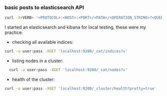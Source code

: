 ### basic posts to elasticsearch API
``` bash
curl -X<VERB> '<PROTOCOL>:<HOST>:<PORT>/<PATH>/<OPERATION_STRING>?<QUERY_STRING>' -d '<BODY>'
```
I started an elasticsearch and kibana for local testing, these were my practice:

* checking all available indices:
``` bash
curl -u user:pass -XGET 'localhost:9200/_cat/indices?v'
```

* listing nodes in a cluster:
``` bash
  curl -u user:pass -XGET 'localhost:9200/_cat/nodes?v'
```

* health of the cluster:
``` bash
curl -u user:pass -XGET 'localhost:9200/_cluster/health?pretty=true'
```
